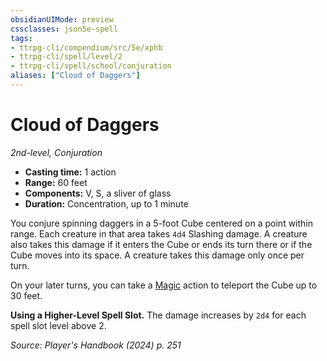 ```yaml
---
obsidianUIMode: preview
cssclasses: json5e-spell
tags:
- ttrpg-cli/compendium/src/5e/xphb
- ttrpg-cli/spell/level/2
- ttrpg-cli/spell/school/conjuration
aliases: ["Cloud of Daggers"]
---
```

# Cloud of Daggers
*2nd-level, Conjuration*  

- **Casting time:** 1 action
- **Range:** 60 feet
- **Components:** V, S, a sliver of glass
- **Duration:** Concentration, up to 1 minute

You conjure spinning daggers in a 5-foot Cube centered on a point within range. Each creature in that area takes `4d4` Slashing damage. A creature also takes this damage if it enters the Cube or ends its turn there or if the Cube moves into its space. A creature takes this damage only once per turn.

On your later turns, you can take a [Magic](actions.md#Magic) action to teleport the Cube up to 30 feet.

**Using a Higher-Level Spell Slot.** The damage increases by `2d4` for each spell slot level above 2.

*Source: Player's Handbook (2024) p. 251*